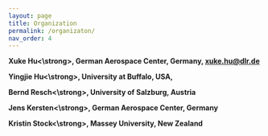 ```yaml
---
layout: page
title: Organization
permalink: /organizaton/
nav_order: 4
---
```


<strong>Xuke Hu<\strong>, German Aerospace Center, Germany, xuke.hu@dlr.de  

<strong>Yingjie Hu<\strong>, University at Buffalo, USA, 

<strong>Bernd Resch<\strong>, University of Salzburg, Austria

<strong>Jens Kersten<\strong>, German Aerospace Center, Germany

<strong>Kristin Stock<\strong>, Massey University, New Zealand 
